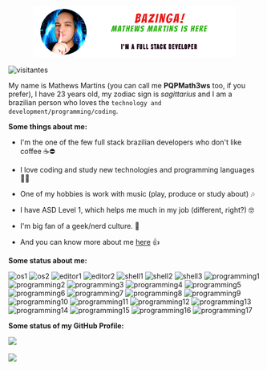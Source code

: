 <p align="center">
    <a href="https://pqpmath3ws.github.io">
        <img width="80%" alt="Bazinga! Mathews Martins is here! - I'm a Full Stack Developer!" src="./images/github_header.png"></img>
    </a>
</p>

![visitantes](https://visitor-badge-reloaded.herokuapp.com/badge?page_id=PQPMath3ws.PQPMath3ws&color=202020&lcolor=8205b3)

My name is Mathews Martins (you can call me **PQPMath3ws** too, if you prefer), I have 23 years old, my zodiac sign is *sagittarius* and I am a brazilian person who loves the <code>technology and development/programming/coding</code>.

**Some things about me:**

- I'm the one of the few full stack brazilian developers who don't like coffee ☕⛔

- I love coding and study new technologies and programming languages 👨‍💻

- One of my hobbies is work with music (play, produce or study about) 🎶

- I have ASD Level 1, which helps me much in my job (different, right?) 🤓

- I'm big fan of a geek/nerd culture. 🤙

- And you can know more about me [here](https://github.com/PQPMath3ws/pqpmath3ws/issues) 👍


**Some status about me:**

![os1](https://img.shields.io/badge/Windows-0078D6?style=for-the-badge&logo=windows&logoColor=white&color=202020&labelColor=8205b3)
![os2](https://img.shields.io/badge/Kali_Linux-557C94?style=for-the-badge&logo=kali-linux&logoColor=white&color=202020&labelColor=8205b3)
![editor1](https://img.shields.io/badge/Visual_Studio_Code-0078D4?style=for-the-badge&logo=visual%20studio%20code&logoColor=white&color=202020&labelColor=8205b3)
![editor2](https://img.shields.io/badge/Android_Studio-3DDC84?style=for-the-badge&logo=android-studio&logoColor=white&color=202020&labelColor=8205b3)
![shell1](https://img.shields.io/badge/GNU%20Bash-4EAA25?style=for-the-badge&logo=GNU%20Bash&logoColor=white&color=202020&labelColor=8205b3)
![shell2](https://img.shields.io/badge/powershell-5391FE?style=for-the-badge&logo=powershell&logoColor=white&color=202020&labelColor=8205b3)
![shell3](https://img.shields.io/badge/windows%20terminal-4D4D4D?style=for-the-badge&logo=windows%20terminal&logoColor=white&color=202020&labelColor=8205b3)
![programming1](https://img.shields.io/badge/HTML-239120?style=for-the-badge&logo=html5&logoColor=white&color=202020&labelColor=8205b3)
![programming2](https://img.shields.io/badge/CSS-239120?&style=for-the-badge&logo=css3&logoColor=white&color=202020&labelColor=8205b3)
![programming3](https://img.shields.io/badge/C%23-239120?style=for-the-badge&logo=c-sharp&logoColor=white&color=202020&labelColor=8205b3)
![programming4](https://img.shields.io/badge/Python-3776AB?style=for-the-badge&logo=python&logoColor=white&color=202020&labelColor=8205b3)
![programming5](https://img.shields.io/badge/JavaScript-F7DF1E?style=for-the-badge&logo=javascript&logoColor=white&color=202020&labelColor=8205b3)
![programming6](https://img.shields.io/badge/Java-ED8B00?style=for-the-badge&logo=java&logoColor=white&color=202020&labelColor=8205b3)
![programming7](https://img.shields.io/badge/Dart-0175C2?style=for-the-badge&logo=dart&logoColor=white&color=202020&labelColor=8205b3)
![programming8](https://img.shields.io/badge/React-20232A?style=for-the-badge&logo=react&logoColor=white&color=202020&labelColor=8205b3)
![programming9](https://img.shields.io/badge/Lua-2C2D72?style=for-the-badge&logo=lua&logoColor=white&color=202020&labelColor=8205b3)
![programming10](https://img.shields.io/badge/PHP-777BB4?style=for-the-badge&logo=php&logoColor=white&color=202020&labelColor=8205b3)
![programming11](https://img.shields.io/badge/Node.js-43853D?style=for-the-badge&logo=node.js&logoColor=white&color=202020&labelColor=8205b3)
![programming12](https://img.shields.io/badge/Shell_Script-121011?style=for-the-badge&logo=gnu-bash&logoColor=white&color=202020&labelColor=8205b3)
![programming13](https://img.shields.io/badge/AngularJS-E23237?style=for-the-badge&logo=angularjs&logoColor=white&color=202020&labelColor=8205b3)
![programming14](https://img.shields.io/badge/Flutter-02569B?style=for-the-badge&logo=flutter&logoColor=white&color=202020&labelColor=8205b3)
![programming15](https://img.shields.io/badge/MySQL-00000F?style=for-the-badge&logo=mysql&logoColor=white&color=202020&labelColor=8205b3)
![programming16](https://img.shields.io/badge/MongoDB-4EA94B?style=for-the-badge&logo=mongodb&logoColor=white&color=202020&labelColor=8205b3)
![programming17](https://img.shields.io/badge/Unity-100000?style=for-the-badge&logo=unity&logoColor=white&color=202020&labelColor=8205b3)


**Some status of my GitHub Profile:**

<p align="left">
    <a href="https://github.com/PQPMath3ws">
        <img src="https://github-readme-stats.vercel.app/api?username=pqpmath3ws&show_icons=true&count_private=true&theme=jolly&include_all_commits=true"></img>
    </a>
</p>

<p align="left">
    <a href="https://github.com/PQPMath3ws">
        <img src="https://github-readme-stats.vercel.app/api/top-langs/?username=pqpmath3ws&count_private=true&theme=jolly&count=10&include_all_commits=true"></img>
    </a>
</p>
